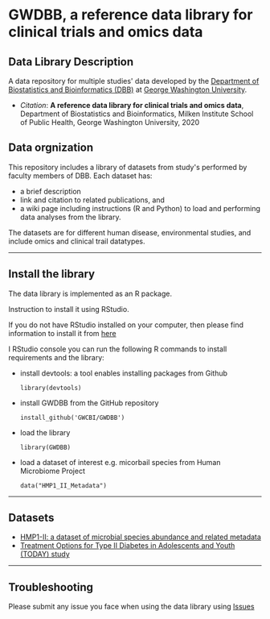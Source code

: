 # GWDBB, a reference data library for clinical trials and omics data

## Data Library Description ##

A data repository for multiple studies' data developed by the [Department of Biostatistics and Bioinformatics (DBB)](https://publichealth.gwu.edu/departments/biostatistics-and-bioinformatics) at [George Washington University](https://www.gwu.edu/). 

* *Citation*: **A reference data library for clinical trials and omics data**, Department of Biostatistics and Bioinformatics, Milken Institute School of Public Health, George Washington University, 2020 

## Data orgnization ##
This repository includes a library of datasets from study's performed by faculty members of DBB. 
Each dataset has:
* a brief description
* link and citation to related publications, and
* a wiki page including instructions (R and Python) to load and performing data analyses from the library. 

The datasets are for different human disease, environmental studies, and include omics and clinical trail datatypes. 

--------------------------------------------

## Install the library ##

The data library is implemented as an R package.

Instruction to install it using RStudio.

If you do not have RStudio installed on your computer, then please find information to install it from [here](https://rstudio.com/products/rstudio/download/)

I RStudio console you can run the following R commands to install requirements and the library:

* install devtools: a tool enables installing packages from Github

  ```library(devtools)```

* install GWDBB from the GitHub repository 

  ```install_github('GWCBI/GWDBB')```

* load the library

  ```library(GWDBB)```

* load a dataset of interest e.g. micorbail species from Human Microbiome Project

  ```data("HMP1_II_Metadata")```

--------------------------------------------

## Datasets ##

* [HMP1-II: a dataset of microbial species abundance and related metadata](https://github.com/gwcbi/Data_Library/wiki/HMP1-II)
* [Treatment Options for Type II Diabetes in Adolescents and Youth (TODAY) study](https://github.com/gwcbi/GWDBB/wiki/The-Treatment-Options-for-Type-II-Diabetes-and-Youth-Study)

--------------------------------------------

## Troubleshooting ##

Please submit any issue you face when using the data library using [Issues](https://github.com/gwcbi/GWDBB/issues)
 

